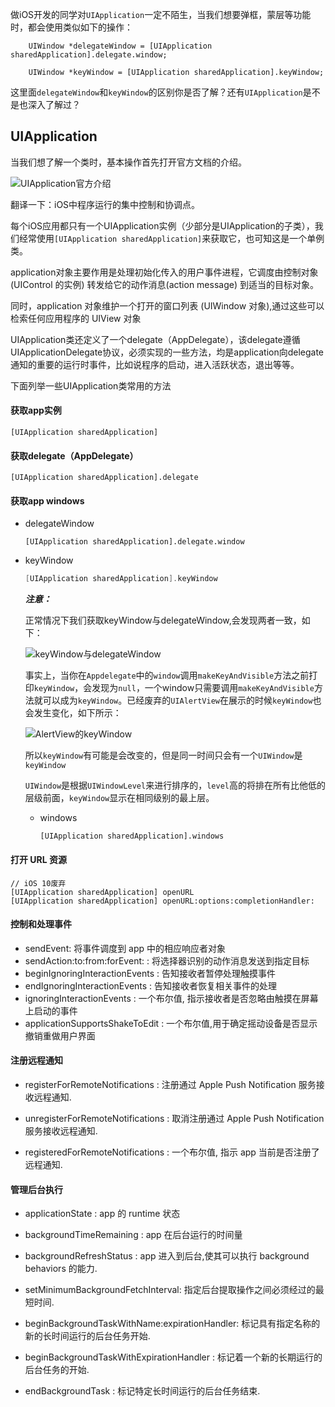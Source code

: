 做iOS开发的同学对`UIApplication`一定不陌生，当我们想要弹框，蒙层等功能时，都会使用类似如下的操作：

```objc
    UIWindow *delegateWindow = [UIApplication sharedApplication].delegate.window;
```

```objc
    UIWindow *keyWindow = [UIApplication sharedApplication].keyWindow;
```
这里面`delegateWindow`和`keyWindow`的区别你是否了解？还有`UIApplication`是不是也深入了解过？

## UIApplication

当我们想了解一个类时，基本操作首先打开官方文档的介绍。

![UIApplication官方介绍](https://cdn.jsdelivr.net/gh/ZpFate/ImageService@master/uPic/ZVbDa2jIxeyTHP620200407155049.png)

翻译一下：iOS中程序运行的集中控制和协调点。

每个iOS应用都只有一个UIApplication实例（少部分是UIApplication的子类），我们经常使用`[UIApplication sharedApplication]`来获取它，也可知这是一个单例类。

application对象主要作用是处理初始化传入的用户事件进程，它调度由控制对象 (UIControl 的实例) 转发给它的动作消息(action message) 到适当的目标对象。

同时，application 对象维护一个打开的窗口列表 (UIWindow 对象),通过这些可以检索任何应用程序的 UIView 对象

UIApplication类还定义了一个delegate（AppDelegate），该delegate遵循UIApplicationDelegate协议，必须实现的一些方法，均是application向delegate通知的重要的运行时事件，比如说程序的启动，进入活跃状态，退出等等。

下面列举一些UIApplication类常用的方法

#### 获取app实例

```Objc
[UIApplication sharedApplication]
```

#### 获取delegate（AppDelegate）

```objc
[UIApplication sharedApplication].delegate
```

#### 获取app windows

* delegateWindow

  ```objc
  [UIApplication sharedApplication].delegate.window
  ```

* keyWindow

  ```objective-c
  [UIApplication sharedApplication].keyWindow
  ```

  ***注意：***

  正常情况下我们获取keyWindow与delegateWindow,会发现两者一致，如下：

  ![keyWindow与delegateWindow](https://cdn.jsdelivr.net/gh/ZpFate/ImageService@master/uPic/image-2020040720405172020200407204051.png)

  

  事实上，当你在`Appdelegate`中的`window`调用`makeKeyAndVisible`方法之前打印`keyWindow`，会发现为`null`，一个window只需要调用`makeKeyAndVisible`方法就可以成为`keyWindow`。已经废弃的`UIAlertView`在展示的时候`keyWindow`也会发生变化，如下所示：

  ![AlertView的keyWindow](https://cdn.jsdelivr.net/gh/ZpFate/ImageService@master/uPic/image-2020040809112985320200408093931.png)

  所以`keyWindow`有可能是会改变的，但是同一时间只会有一个`UIWindow`是`keyWindow`

  `UIWindow`是根据`UIWindowLevel`来进行排序的，`level`高的将排在所有比他低的层级前面，`keyWindow`显示在相同级别的最上层。

  

  * windows

    ```objc
    [UIApplication sharedApplication].windows
    ```

#### 打开 URL 资源 

```objc
// iOS 10废弃
[UIApplication sharedApplication] openURL 
[UIApplication sharedApplication] openURL:options:completionHandler:
```



#### 控制和处理事件

- sendEvent: 将事件调度到 app 中的相应响应者对象
- sendAction:to:from:forEvent: : 将选择器识别的动作消息发送到指定目标
- beginIgnoringInteractionEvents : 告知接收者暂停处理触摸事件
- endIgnoringInteractionEvents : 告知接收者恢复相关事件的处理
- ignoringInteractionEvents : 一个布尔值, 指示接收者是否忽略由触摸在屏幕上启动的事件
- applicationSupportsShakeToEdit : 一个布尔值,用于确定摇动设备是否显示撤销重做用户界面

#### 注册远程通知 

* registerForRemoteNotifications : 注册通过 Apple Push Notification 服务接收远程通知.

* unregisterForRemoteNotifications : 取消注册通过 Apple Push Notification 服务接收远程通知.

* registeredForRemoteNotifications : 一个布尔值, 指示 app 当前是否注册了远程通知.

#### 管理后台执行

* applicationState :  app 的 runtime 状态

* backgroundTimeRemaining : app 在后台运行的时间量

* backgroundRefreshStatus : app 进入到后台,使其可以执行 background behaviors 的能力.

* setMinimumBackgroundFetchInterval: 指定后台提取操作之间必须经过的最短时间.

* beginBackgroundTaskWithName:expirationHandler: 标记具有指定名称的新的长时间运行的后台任务开始.

* beginBackgroundTaskWithExpirationHandler : 标记着一个新的长期运行的后台任务的开始.

* endBackgroundTask : 标记特定长时间运行的后台任务结束.



